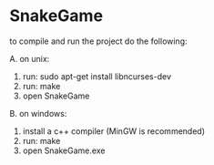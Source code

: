 # SnakeGame

to compile and run the project do the following:

A. on unix:
1. run: sudo apt-get install libncurses-dev
2. run: make
3. open SnakeGame

B. on windows: 
1. install a c++ compiler (MinGW is recommended)
2. run: make
3. open SnakeGame.exe